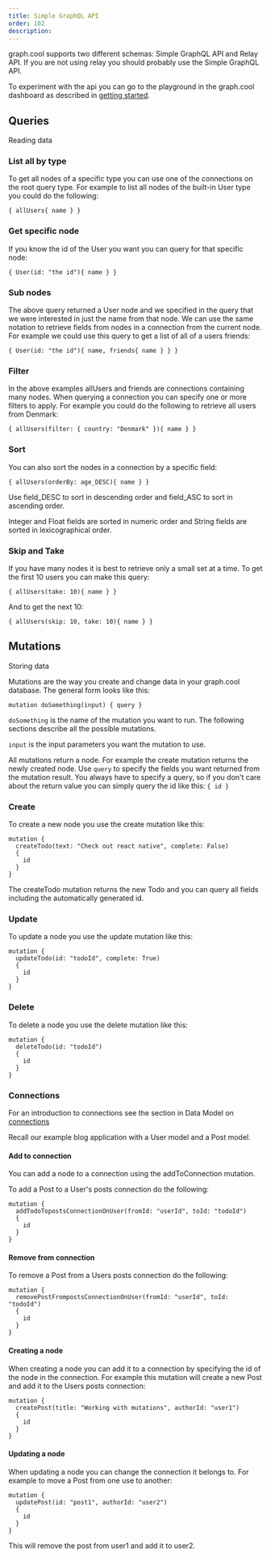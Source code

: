 ```yaml
---
title: Simple GraphQL API
order: 102
description:
---
```


graph.cool supports two different schemas: Simple GraphQL API and Relay API. If you are not using relay you should probably use the Simple GraphQL API.

To experiment with the api you can go to the playground in the graph.cool dashboard as described in [getting started](/docs/getting-started).

## Queries

Reading data

### List all by type

To get all nodes of a specific type you can use one of the connections on the root query type. For example to list all nodes of the built-in User type you could do the following:

```
{ allUsers{ name } }
```

### Get specific node

If you know the id of the User you want you can query for that specific node:

```
{ User(id: "the id"){ name } }
```

### Sub nodes

The above query returned a User node and we specified in the query that we were interested in just the name from that node. We can use the same notation to retrieve fields from nodes in a connection from the current node. For example we could use this query to get a list of all of a users friends:

```
{ User(id: "the id"){ name, friends{ name } } }
```

### Filter

In the above examples allUsers and friends are connections containing many nodes. When querying a connection you can specify one or more filters to apply. For example you could do the following to retrieve all users from Denmark:

```
{ allUsers(filter: { country: "Denmark" }){ name } }
```

### Sort

You can also sort the nodes in a connection by a specific field:

```
{ allUsers(orderBy: age_DESC){ name } }
```

Use field\_DESC to sort in descending order and field\_ASC to sort in ascending order.

Integer and Float fields are sorted in numeric order and String fields are sorted in lexicographical order.

### Skip and Take

If you have many nodes it is best to retrieve only a small set at a time. To get the first 10 users you can make this query:

```
{ allUsers(take: 10){ name } }
```

And to get the next 10:

```
{ allUsers(skip: 10, take: 10){ name } }
```

## Mutations

Storing data

Mutations are the way you create and change data in your graph.cool database. The general form looks like this:

```
mutation doSomething(input) { query }
```

`doSomething` is the name of the mutation you want to run. The following sections describe all the possible mutations.

`input` is the input parameters you want the mutation to use.

All mutations return a node. For example the create mutation returns the newly created node. Use `query` to specify the fields you want returned from the mutation result. You always have to specify a query, so if you don't care about the return value you can simply query the id like this: `{ id }`

### Create

To create a new node you use the create mutation like this:

```
mutation {
  createTodo(text: "Check out react native", complete: False)
  {
    id
  }
}
```

The createTodo mutation returns the new Todo and you can query all fields including the automatically generated id.

### Update

To update a node you use the update mutation like this:

```
mutation {
  updateTodo(id: "todoId", complete: True)
  {
    id
  }
}
```

### Delete

To delete a node you use the delete mutation like this:

```
mutation {
  deleteTodo(id: "todoId")
  {
    id
  }
}
```

### Connections

For an introduction to connections see the section in Data Model on [connections](data-model.html#Connections)

Recall our example blog application with a User model and a Post model.

#### Add to connection

You can add a node to a connection using the addToConnection mutation.

To add a Post to a User's posts connection do the following:

```
mutation {
  addTodoTopostsConnectionOnUser(fromId: "userId", toId: "todoId")
  {
    id
  }
}
```

#### Remove from connection

To remove a Post from a Users posts connection do the following:

```
mutation {
  removePostFrompostsConnectionOnUser(fromId: "userId", toId: "todoId")
  {
    id
  }
}
```

#### Creating a node

When creating a node you can add it to a connection by specifying the id of the node in the connection. For example this mutation will create a new Post and add it to the Users posts connection:

```
mutation {
  createPost(title: "Working with mutations", authorId: "user1")
  {
    id
  }
}
```

#### Updating a node

When updating a node you can change the connection it belongs to. For example to move a Post from one use to another:

```
mutation {
  updatePost(id: "post1", authorId: "user2")
  {
    id
  }
}
```

This will remove the post from user1 and add it to user2.
